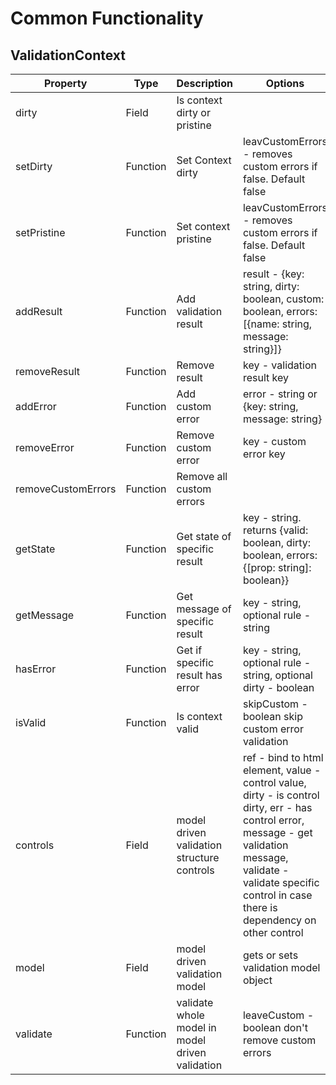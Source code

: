 # Common Functionality

## ValidationContext

Property | Type | Description | Options
-------- | ---- | ----------- | -------
dirty | Field | Is context dirty or pristine
setDirty | Function | Set Context dirty | leavCustomErrors - removes custom errors if false. Default false 
setPristine | Function | Set context pristine | leavCustomErrors - removes custom errors if false. Default false 
addResult | Function | Add validation result | result - {key: string, dirty: boolean, custom: boolean, errors: [{name: string, message: string}]}
removeResult | Function | Remove result | key - validation result key
addError | Function | Add custom error | error - string or {key: string, message: string}
removeError | Function | Remove custom error | key - custom error key
removeCustomErrors | Function | Remove all custom errors
getState | Function | Get state of specific result | key - string. returns {valid: boolean, dirty: boolean, errors: {[prop: string]: boolean}}
getMessage | Function | Get message of specific result | key - string, optional rule - string
hasError | Function | Get if specific result has error | key - string, optional rule - string, optional dirty - boolean
isValid | Function | Is context valid | skipCustom - boolean skip custom error validation
controls | Field | model driven validation structure controls | ref - bind to html element, value - control value, dirty - is control dirty, err - has control error, message - get validation message, validate - validate specific control in case there is dependency on other control
model | Field | model driven validation model | gets or sets validation model object
validate | Function | validate whole model in model driven validation | leaveCustom - boolean don't remove custom errors
